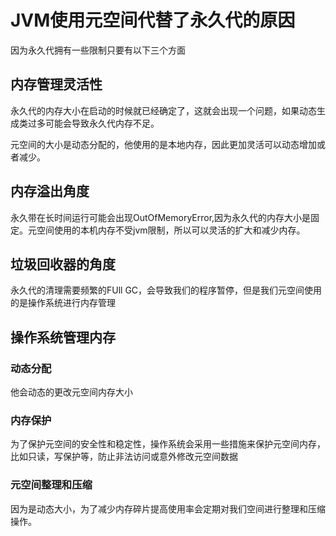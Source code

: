 # JVM使用元空间代替了永久代的原因

因为永久代拥有一些限制只要有以下三个方面

## 内存管理灵活性

永久代的内存大小在启动的时候就已经确定了，这就会出现一个问题，如果动态生成类过多可能会导致永久代内存不足。

元空间的大小是动态分配的，他使用的是本地内存，因此更加灵活可以动态增加或者减少。

## 内存溢出角度

永久带在长时间运行可能会出现OutOfMemoryError,因为永久代的内存大小是固定。元空间使用的本机内存不受jvm限制，所以可以灵活的扩大和减少内存。

## 垃圾回收器的角度

永久代的清理需要频繁的FUll GC，会导致我们的程序暂停，但是我们元空间使用的是操作系统进行内存管理

## 操作系统管理内存

### 动态分配

他会动态的更改元空间内存大小

### 内存保护

为了保护元空间的安全性和稳定性，操作系统会采用一些措施来保护元空间内存，比如只读，写保护等，防止非法访问或意外修改元空间数据

### 元空间整理和压缩

因为是动态大小，为了减少内存碎片提高使用率会定期对我们空间进行整理和压缩操作。